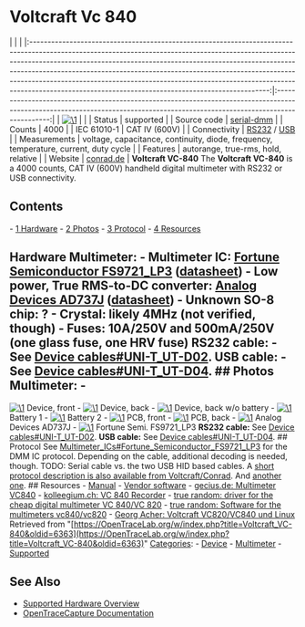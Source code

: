 # Voltcraft Vc 840

| | | |:-----------------------------------------------------------------------------------------------------------------------------------------------------------------------------------------------------------------------------------------------------------------------------------------------------------------------------------------------------------------------------------------------------------------------------------------------------------------------:|:----------------------------------------------------------------------------------------------------------------------------------------------------------------------------:| | [![\1](../../assets/hardware/general/\2)](./File:Voltcraft_vc840_device_front.png.html) | | | Status | supported | | Source code | [serial-dmm](http://github.com/OpenTraceLab/?p=OpenTraceCapture.git;a=tree;f=src/hardware/serial-dmm) | | Counts | 4000 | | IEC 61010-1 | CAT IV (600V) | | Connectivity | [RS232](Device_cables.html#UNI-T_UT-D02 "Device cables") / [USB](Device_cables.html#UNI-T_UT-D04 "Device cables") | | Measurements | voltage, capacitance, continuity, diode, frequency, temperature, current, duty cycle | | Features | autorange, true-rms, hold, relative | | Website | [conrad.de](http://www.conrad.de/ce/de/product/123295/VOLTCRAFT-VC840-DMM/SHOP_AREA_17622&promotionareaSearchDetail=005) | **Voltcraft VC-840** The **Voltcraft VC-840** is a 4000 counts, CAT IV (600V) handheld digital multimeter with RS232 or USB connectivity. 
## Contents 
\- [1 Hardware](Voltcraft_VC-840.html#Hardware) \- [2 Photos](Voltcraft_VC-840.html#Photos) \- [3 Protocol](Voltcraft_VC-840.html#Protocol) \- [4 Resources](Voltcraft_VC-840.html#Resources) 
## Hardware **Multimeter**: \- **Multimeter IC**: [Fortune Semiconductor FS9721_LP3](http://www.ic-fortune.com/eng/new_product3_3.asp) ([datasheet](http://www.ic-fortune.com/upload/Download/FS9721_LP3-DS-20_EN.pdf)) \- **Low power, True RMS-to-DC converter**: [Analog Devices AD737J](http://www.analog.com/en/special-linear-functions/rms-to-dc-converters/ad737/products/product.html) ([datasheet](http://www.analog.com/static/imported-files/data_sheets/AD737.pdf)) \- **Unknown SO-8 chip**: ? \- **Crystal**: likely 4MHz (not verified, though) \- **Fuses**: 10A/250V and 500mA/250V (one glass fuse, one HRV fuse) **RS232 cable:** \- See [Device cables#UNI-T_UT-D02](Device_cables.html#UNI-T_UT-D02 "Device cables"). **USB cable:** \- See [Device cables#UNI-T_UT-D04](Device_cables.html#UNI-T_UT-D04 "Device cables"). ## Photos **Multimeter**: \- 
[![\1](../../assets/hardware/general/\2)](./File:Voltcraft_vc840_device_front.jpg.html)
Device, front
\- 
[![\1](../../assets/hardware/general/\2)](./File:Voltcraft_vc840_device_back1.jpg.html)
Device, back
\- 
[![\1](../../assets/hardware/general/\2)](./File:Voltcraft_vc840_device_back2.jpg.html)
Device, back w/o battery
\- 
[![\1](../../assets/hardware/general/\2)](./File:Voltcraft_vc840_battery1.jpg.html)
Battery 1
\- 
[![\1](../../assets/hardware/general/\2)](./File:Voltcraft_vc840_battery2.jpg.html)
Battery 2
\- 
[![\1](../../assets/hardware/general/\2)](./File:Voltcraft_vc840_pcb_front.jpg.html)
PCB, front
\- 
[![\1](../../assets/hardware/general/\2)](./File:Voltcraft_vc840_pcb_back.jpg.html)
PCB, back
\- 
[![\1](../../assets/hardware/general/\2)](./File:Voltcraft_vc840_ad737j.jpg.html)
Analog Devices AD737J
\- 
[![\1](../../assets/hardware/general/\2)](./File:Voltcraft_vc840_fs9721_lp3.jpg.html)
Fortune Semi. FS9721_LP3
**RS232 cable:** See [Device cables#UNI-T_UT-D02](Device_cables.html#UNI-T_UT-D02 "Device cables"). **USB cable:** See [Device cables#UNI-T_UT-D04](Device_cables.html#UNI-T_UT-D04 "Device cables"). ## Protocol See [Multimeter_ICs#Fortune_Semiconductor_FS9721_LP3](Multimeter_ICs.html#Fortune_Semiconductor_FS9721_LP3 "Multimeter ICs") for the DMM IC protocol. Depending on the cable, additional decoding is needed, though. TODO: Serial cable vs. the two USB HID based cables. A [short protocol description is also available from Voltcraft/Conrad](http://www.produktinfo.conrad.com/datenblaetter/100000-124999/123295-da-01-en-RS232_Protocol_VOLTCRAFT_VC840_DMM.pdf). And [another one](http://www2.produktinfo.conrad.com/datenblaetter/100000-124999/121112-da-01-en-Digitalmultimeter_VC840_Schnittstellenp.pdf). ## Resources \- [Manual](http://www.produktinfo.conrad.com/datenblaetter/100000-124999/123295-an-01-ml-VOLTCRAFT_VC840_DMM_de_en_fr_nl.pdf) \- [Vendor software](http://www.produktinfo.conrad.com/datenblaetter/100000-124999/123295-up-01-en-Win7_32_64_Bit_VC840_DMM.zip) \- [gecius.de: Multimeter VC840](http://www.gecius.de/linux/vc840/) \- [kolleegium.ch: VC 840 Recorder](http://cw.kolleegium.ch/vc840/) \- [true random: driver for the cheap digital multimeter VC 840/VC 820](http://www.true-random.com/driver-for-the-cheap-digital-multimeter-vc-840vc-820.html) \- [true random: Software for the multimeters vc840/vc820](http://true-random.com/homepage/projects/vc840/index.html) \- [Georg Acher: Voltcraft VC820/VC840 und Linux](http://www.lrr.in.tum.de/~acher/vc840/index.html)
Retrieved from "[https://OpenTraceLab.org/w/index.php?title=Voltcraft_VC-840&oldid=6363](https://OpenTraceLab.org/w/index.php?title=Voltcraft_VC-840&oldid=6363)" 
[Categories](specialcategories-specialcategories.md): \- [Device](./Category:Device.html "Category:Device") \- [Multimeter](./Category:Multimeter.html "Category:Multimeter") \- [Supported](./Category:Supported.html "Category:Supported")

## See Also
- [Supported Hardware Overview](../supported-hardware.md)
- [OpenTraceCapture Documentation](../../opentracecapture/overview.md)
